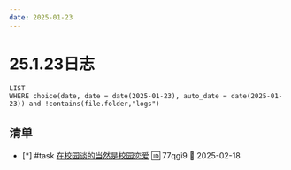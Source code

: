 ```yaml
---
date: 2025-01-23
---
```


# 25.1.23日志

```dataview
LIST
WHERE choice(date, date = date(2025-01-23), auto_date = date(2025-01-23)) and !contains(file.folder,"logs")
```

## 清单

- [*] #task [在校园谈的当然是校园恋爱](../DC/在校园谈的当然是校园恋爱.md) 🆔 77qgi9 📅 2025-02-18
